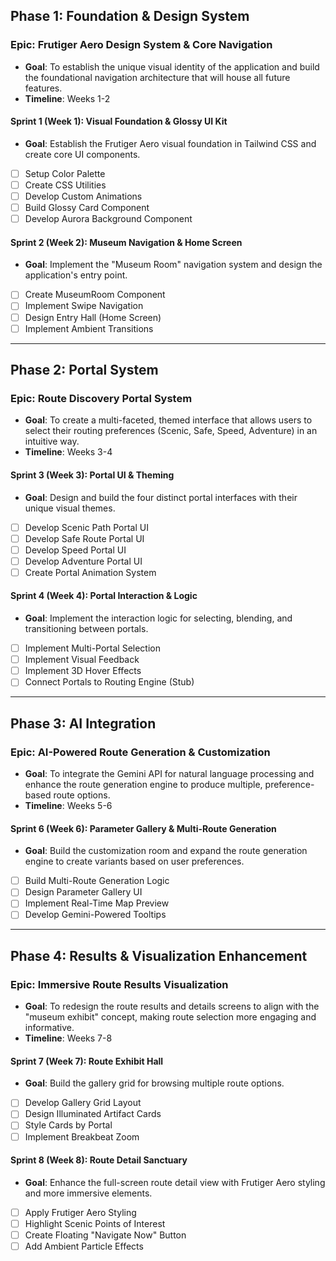 ## Phase 1: Foundation & Design System

### Epic: Frutiger Aero Design System & Core Navigation
- **Goal**: To establish the unique visual identity of the application and build the foundational navigation architecture that will house all future features.
- **Timeline**: Weeks 1-2

#### Sprint 1 (Week 1): Visual Foundation & Glossy UI Kit
- **Goal**: Establish the Frutiger Aero visual foundation in Tailwind CSS and create core UI components.
- [ ] Setup Color Palette
- [ ] Create CSS Utilities
- [ ] Develop Custom Animations
- [ ] Build Glossy Card Component
- [ ] Develop Aurora Background Component

#### Sprint 2 (Week 2): Museum Navigation & Home Screen
- **Goal**: Implement the "Museum Room" navigation system and design the application's entry point.
- [ ] Create MuseumRoom Component
- [ ] Implement Swipe Navigation
- [ ] Design Entry Hall (Home Screen)
- [ ] Implement Ambient Transitions

---

## Phase 2: Portal System

### Epic: Route Discovery Portal System
- **Goal**: To create a multi-faceted, themed interface that allows users to select their routing preferences (Scenic, Safe, Speed, Adventure) in an intuitive way.
- **Timeline**: Weeks 3-4

#### Sprint 3 (Week 3): Portal UI & Theming
- **Goal**: Design and build the four distinct portal interfaces with their unique visual themes.
- [ ] Develop Scenic Path Portal UI
- [ ] Develop Safe Route Portal UI
- [ ] Develop Speed Portal UI
- [ ] Develop Adventure Portal UI
- [ ] Create Portal Animation System

#### Sprint 4 (Week 4): Portal Interaction & Logic
- **Goal**: Implement the interaction logic for selecting, blending, and transitioning between portals.
- [ ] Implement Multi-Portal Selection
- [ ] Implement Visual Feedback
- [ ] Implement 3D Hover Effects
- [ ] Connect Portals to Routing Engine (Stub)

---

## Phase 3: AI Integration

### Epic: AI-Powered Route Generation & Customization
- **Goal**: To integrate the Gemini API for natural language processing and enhance the route generation engine to produce multiple, preference-based route options.
- **Timeline**: Weeks 5-6

#### Sprint 6 (Week 6): Parameter Gallery & Multi-Route Generation
- **Goal**: Build the customization room and expand the route generation engine to create variants based on user preferences.
- [ ] Build Multi-Route Generation Logic
- [ ] Design Parameter Gallery UI
- [ ] Implement Real-Time Map Preview
- [ ] Develop Gemini-Powered Tooltips

---

## Phase 4: Results & Visualization Enhancement

### Epic: Immersive Route Results Visualization
- **Goal**: To redesign the route results and details screens to align with the "museum exhibit" concept, making route selection more engaging and informative.
- **Timeline**: Weeks 7-8

#### Sprint 7 (Week 7): Route Exhibit Hall
- **Goal**: Build the gallery grid for browsing multiple route options.
- [ ] Develop Gallery Grid Layout
- [ ] Design Illuminated Artifact Cards
- [ ] Style Cards by Portal
- [ ] Implement Breakbeat Zoom

#### Sprint 8 (Week 8): Route Detail Sanctuary
- **Goal**: Enhance the full-screen route detail view with Frutiger Aero styling and more immersive elements.
- [ ] Apply Frutiger Aero Styling
- [ ] Highlight Scenic Points of Interest
- [ ] Create Floating "Navigate Now" Button
- [ ] Add Ambient Particle Effects